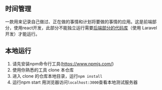 ## 时间管理
一款用来记录自己做过、正在做的事情和计划将要做的事情的应用。这是前端部分，使用react开发，此部分不能独立运行需要[后端部分的代码库](../../../TimeManage-Laravel)（使用 Laravel 开发）才能运行。
## 本地运行
1. 请先安装npm命令行工具(https://www.npmjs.com/)
1. 使用你熟悉的工具 clone 本仓库
1. 进入 clone 的仓库本地目录，运行`npm install`
1. 运行npm start 用浏览器访问`localhost:3000`查看本地测试服务器
